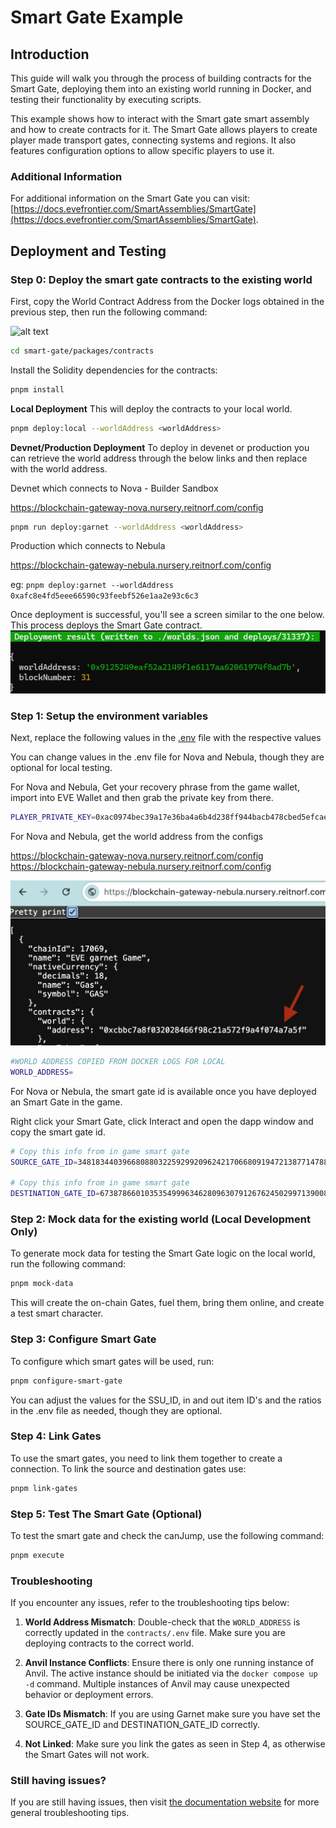 # Smart Gate Example

## Introduction
This guide will walk you through the process of building contracts for the Smart Gate, deploying them into an existing world running in Docker, and testing their functionality by executing scripts.

This example shows how to interact with the Smart gate smart assembly and how to create contracts for it. The Smart Gate allows players to create player made transport gates, connecting systems and regions. It also features configuration options to allow specific players to use it.

### Additional Information

For additional information on the Smart Gate you can visit: [https://docs.evefrontier.com/SmartAssemblies/SmartGate](https://docs.evefrontier.com/SmartAssemblies/SmartGate).

## Deployment and Testing
### Step 0: Deploy the smart gate contracts to the existing world 
First, copy the World Contract Address from the Docker logs obtained in the previous step, then run the following command:

![alt text](../readme-imgs/docker_deployment.png)

```bash
cd smart-gate/packages/contracts
```

Install the Solidity dependencies for the contracts:
```bash
pnpm install
```

**Local Deployment**
This will deploy the contracts to your local world.
```bash
pnpm deploy:local --worldAddress <worldAddress> 
```

**Devnet/Production Deployment**
To deploy in devenet or production you can retrieve the world address through the below links and then replace <worldAddress> with the world address. 

Devnet which connects to Nova - Builder Sandbox

https://blockchain-gateway-nova.nursery.reitnorf.com/config

```bash
pnpm run deploy:garnet --worldAddress <worldAddress> 
```

Production which connects to Nebula

https://blockchain-gateway-nebula.nursery.reitnorf.com/config 

eg: `pnpm deploy:garnet --worldAddress 0xafc8e4fd5eee66590c93feebf526e1aa2e93c6c3`

Once deployment is successful, you'll see a screen similar to the one below. This process deploys the Smart Gate contract. <br>
![alt text](./readme-imgs/deployment.png)


### Step 1: Setup the environment variables 
Next, replace the following values in the [.env](./packages/contracts/.env) file with the respective values 

You can change values in the .env file for Nova and Nebula, though they are optional for local testing.

For Nova and Nebula, Get your recovery phrase from the game wallet, import into EVE Wallet and then grab the private key from there.

```bash
PLAYER_PRIVATE_KEY=0xac0974bec39a17e36ba4a6b4d238ff944bacb478cbed5efcae784d7bf4f2ff80
```

For Nova and Nebula, get the world address from the configs

https://blockchain-gateway-nova.nursery.reitnorf.com/config
https://blockchain-gateway-nebula.nursery.reitnorf.com/config

![alt text](../readme-imgs/worldAddress.png)

```bash
#WORLD ADDRESS COPIED FROM DOCKER LOGS FOR LOCAL
WORLD_ADDRESS=
```
For Nova or Nebula, the smart gate id is available once you have deployed an Smart Gate in the game. 

Right click your Smart Gate, click Interact and open the dapp window and copy the smart gate id.

```bash
# Copy this info from in game smart gate
SOURCE_GATE_ID=34818344039668088032259299209624217066809194721387714788472158182502870248994

# Copy this info from in game smart gate
DESTINATION_GATE_ID=67387866010353549996346280963079126762450299713900890730943797543376801696007
```

### Step 2: Mock data for the existing world **(Local Development Only)**
To generate mock data for testing the Smart Gate logic on the local world, run the following command:

```bash
pnpm mock-data
```

This will create the on-chain Gates, fuel them, bring them online, and create a test smart character.

### Step 3: Configure Smart Gate
To configure which smart gates will be used, run:

```bash
pnpm configure-smart-gate
```

You can adjust the values for the SSU_ID, in and out item ID's and the ratios in the .env file as needed, though they are optional.

### Step 4: Link Gates
To use the smart gates, you need to link them together to create a connection. To link the source and destination gates use:

```bash copy
pnpm link-gates
```

### Step 5: Test The Smart Gate (Optional)
To test the smart gate and check the canJump, use the following command:

```bash
pnpm execute
```

### Troubleshooting

If you encounter any issues, refer to the troubleshooting tips below:

1. **World Address Mismatch**: Double-check that the `WORLD_ADDRESS` is correctly updated in the `contracts/.env` file. Make sure you are deploying contracts to the correct world.
   
2. **Anvil Instance Conflicts**: Ensure there is only one running instance of Anvil. The active instance should be initiated via the `docker compose up -d` command. Multiple instances of Anvil may cause unexpected behavior or deployment errors.

3. **Gate IDs Mismatch**: If you are using Garnet make sure you have set the SOURCE_GATE_ID and DESTINATION_GATE_ID correctly. 

4. **Not Linked**: Make sure you link the gates as seen in Step 4, as otherwise the Smart Gates will not work.

### Still having issues?
If you are still having issues, then visit [the documentation website](https://docs.evefrontier.com/Troubleshooting) for more general troubleshooting tips.